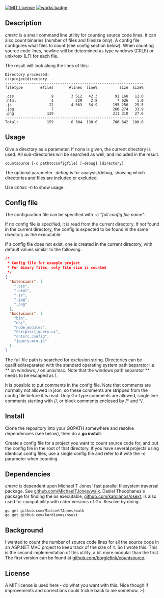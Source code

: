 [![MIT License](https://badges.frapsoft.com/os/mit/mit.png?v=103)](https://opensource.org/licenses/mit-license.php)
[![works badge](https://cdn.rawgit.com/nikku/works-on-my-machine/v0.2.0/badge.svg)](https://github.com/nikku/works-on-my-machine)

## Description

*cntsrc* is a small command line utility for counting source code lines. 
It can also count binaries (number of files and filesize only).
A config file configures what files to count (see config section below).
When counting source code lines, newline will be determined as type windows (CRLF) or unix/osx (LF) for each file.

The result will look along the lines of this:
```
Directory processed:
c:\projectdirectory
---------------------------------------------------------------
filetype        #files       #lines  line%          size  size%
---------------------------------------------------------------
.css                 9        3 512   42.3        92 168   12.0
.html                1          229    2.8         7 626    1.0
.js                 22        4 563   54.9       195 256   25.5
.jpg                 7                           260 274   33.9
.png               120                           211 318   27.6
---------------------------------------------------------------
Total:             159        8 304  100.0       766 642  100.0
```

## Usage

Give a directory as a parameter. If none is given, the current directory is used.
All sub-directories will be searched as well, and included in the result.

```
countsource [-c pathtoconfigfile] [-debug] [directory] 
```

The optional parameter *-debug* is for analysis/debug, showing which directories and files are included or excluded.

Use *cntsrc -h* to show usage.

## Config file

The configuration file can be specified with *-c "full config file name"*. 

If no config file is specified, it is read from the current directory. 
If not found in the current directory, the config is expected to be found in the same directory as the executable. 

If a config file does not exist, one is created in the current directory,
with default values similar to the following:

```JSON
/*
 * Config file for example project
 * For binary files, only file size is counted
 */
{
  "Extensions": [
    ".css",
    ".html",
    ".js",
    ".jpg",
    ".png"
  ],
  "Exclusions": [
    "bin",
    "obj",
    "node_modules",
    "Scripts\\jquery.ui",
    "cntsrc.config",
    "jquery.min.js"
  ]
}
```

The full file path is searched for exclusion string. 
Directories can be qualified/separated with the standard operating system path separator i.e. *\* on windows, */* on unix/mac. 
Note that the windows path separator *\* needs to be escaped as *\\*.

It is possible to put comments in the config file. 
Note that comments are normally not allowed in json, so these comments are stripped from the config file before it is read.
Only Go-type comments are allowed, single line comments starting with //, or block comments enclosed by /* and */.

## Install

Clone the repository into your GOPATH somewhere and resolve dependencies (see below),
then do a **go install**.

Create a config file for a project you want to count source code for, and put the config file in the root of that directory.
If you have several projects using identical config files, use a single config file and refer to it with the *-c* parameter when counting.

## Dependencies

_cntsrc_ is dependent upon Michael T Jones' fast parallel filesystem traversal package. See [github.com/MichaelTJones/walk](https://github.com/MichaelTJones/walk). 
Daniel Theophanes's package for finding the os executable, 
[github.com/kardianos/osext](https://github.com/kardianos/osext), 
is also used for compatibility with older versions of Go. Resolve by doing:
```
go get github.com/MichaelTJones/walk
go get github.com/kardianos/osext
```

## Background

I wanted to count the number of source code lines for all the source code in an ASP.NET MVC project to keep track of the size of it. So I wrote this. 
This is the second implementation of this utility, a bit more modular than the first.
The first version can be found at [github.com/borglefink/countsource](https://github.com/borglefink/countsource).

## License

A MIT license is used here - do what you want with this. Nice though if improvements and corrections could trickle back to me somehow. :-)
